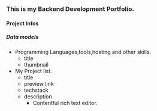 ### This is my Backend Development Portfolio.

#### Project Infos
##### Data models
* Programming Languages,tools,hosting and other skills.
  * title
  * thumbnail
* My Project list.
  * title
  * preview link
  * techstack
  * description
    * Contentful rich text editor.
